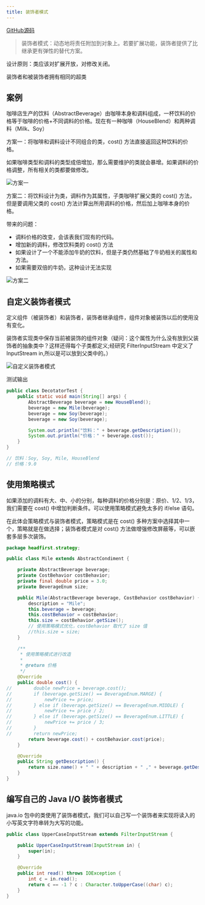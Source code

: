 ```yaml
---
title: 装饰者模式
---
```


[GitHub源码](https://github.com/wangchunfan/DesignPatterns)

>装饰者模式：动态地将责任附加到对象上。若要扩展功能，装饰者提供了比继承更有弹性的替代方案。

设计原则：类应该对扩展开放，对修改关闭。

装饰者和被装饰者拥有相同的超类

## 案例

咖啡店生产的饮料（AbstractBeverage）由咖啡本身和调料组成，一杯饮料的价格等于咖啡的价格+不同调料的价格。现在有一种咖啡（HouseBlend）和两种调料（Milk、Soy）

方案一：将咖啡和调料设计不同组合的类，cost() 方法直接返回这种饮料的价格。

如果咖啡类型和调料的类型成倍增加，那么需要维护的类就会暴增。如果调料的价格调整，所有相关的类都要做修改。

![方案一](https://note.youdao.com/yws/public/resource/fb63e88819e0de2bc8a59f7f002e0843/xmlnote/B70DC97C6E1240B19DD8B0179725F238/13168)

方案二：将饮料设计为类，调料作为其属性，子类咖啡扩展父类的 cost() 方法，但是要调用父类的 cost() 方法计算出所用调料的价格，然后加上咖啡本身的价格。

带来的问题：

- 调料价格的改变，会该表我们现有的代码。
- 增加新的调料，修改饮料类的 cost() 方法
- 如果设计了一个不能添加牛奶的饮料，但是子类仍然基础了牛奶相关的属性和方法。
- 如果需要双倍的牛奶，这种设计无法实现

![方案二](https://note.youdao.com/yws/public/resource/fb63e88819e0de2bc8a59f7f002e0843/xmlnote/222156A1A8D34CFD83113039BCAD9163/13197)

## 自定义装饰者模式

定义组件（被装饰者）和装饰者，装饰者继承组件，组件对象被装饰以后的使用没有变化。

装饰者实现类中保存当前被装饰的组件对象（疑问：这个属性为什么没有放到父装饰者的抽象类中？这样还得每个子类都定义;经研究 FilterInputStream 中定义了 InputStream in,所以是可以放到父类中的。）

![自定义装饰者模式](https://note.youdao.com/yws/public/resource/fb63e88819e0de2bc8a59f7f002e0843/xmlnote/A5CBB616213F4022BCFE4D95A967EA46/13225)

测试输出

```java
public class DecotatorTest {
    public static void main(String[] args) {
        AbstractBeverage beverage = new HouseBlend();
        beverage = new Mile(beverage);
        beverage = new Soy(beverage);
        beverage = new Soy(beverage);

        System.out.println("饮料：" + beverage.getDescription());
        System.out.println("价格：" + beverage.cost());
    }
}

// 饮料：Soy, Soy, Mile, HouseBlend
// 价格：9.0
```

## 使用策略模式

如果添加的调料有大、中、小的分别，每种调料的价格分别是：原价、1/2、1/3，我们需要在 cost() 中增加判断条件。可以使用策略模式避免太多的 if/else 语句。

在此体会策略模式与装饰者模式，策略模式是在 cost() 多种方案中选择其中一个，策略就是在做选择；装饰者模式是对 cost() 方法做增强修改屏蔽等，可以嵌套多层多次装饰。

```java
package headfirst.strategy;

public class Mile extends AbstractCondiment {

    private AbstractBeverage beverage;
    private CostBehavior costBehavior;
    private final double price = 3.0;
    private BeverageEnum size;

    public Mile(AbstractBeverage beverage, CostBehavior costBehavior) {
        description = "Mile";
        this.beverage = beverage;
        this.costBehavior = costBehavior;
        this.size = costBehavior.getSize();
        // 使用策略模式优化，costBehavior 取代了 size 值
        //this.size = size;
    }

    /**
     * 使用策略模式进行改造
     *
     * @return 价格
     */
    @Override
    public double cost() {
//        double newPrice = beverage.cost();
//        if (beverage.getSize() == BeverageEnum.MARGE) {
//            newPrice += price;
//        } else if (beverage.getSize() == BeverageEnum.MIDDLE) {
//            newPrice += price / 2;
//        } else if (beverage.getSize() == BeverageEnum.LITTLE) {
//            newPrice += price / 3;
//        }
//        return newPrice;
        return beverage.cost() + costBehavior.cost(price);
    }

    @Override
    public String getDescription() {
        return size.name() + " " + description + " ," + beverage.getDescription();
    }
}
```

## 编写自己的 Java I/O 装饰者模式

java.io 包中的类使用了装饰者模式，我们可以自己写一个装饰者来实现将读入的小写英文字符串转为大写的功能。

```java
public class UpperCaseInputStream extends FilterInputStream {

    public UpperCaseInputStream(InputStream in) {
        super(in);
    }

    @Override
    public int read() throws IOException {
        int c = in.read();
        return c == -1 ? c : Character.toUpperCase((char) c);
    }
}
```
